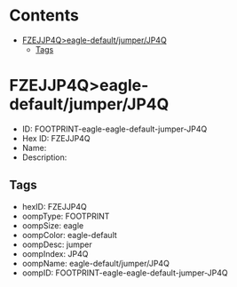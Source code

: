 



Contents
========

* [FZEJJP4Q>eagle-default/jumper/JP4Q](#fzejjp4qeagle-defaultjumperjp4q)
	* [Tags](#tags)

# FZEJJP4Q>eagle-default/jumper/JP4Q

- ID: FOOTPRINT-eagle-eagle-default-jumper-JP4Q
- Hex ID: FZEJJP4Q
- Name: 
- Description: 

## Tags

- hexID: FZEJJP4Q
- oompType: FOOTPRINT
- oompSize: eagle
- oompColor: eagle-default
- oompDesc: jumper
- oompIndex: JP4Q
- oompName: eagle-default/jumper/JP4Q
- oompID: FOOTPRINT-eagle-eagle-default-jumper-JP4Q
